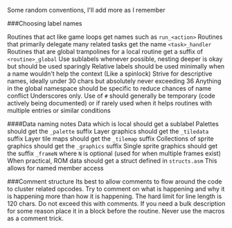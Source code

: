 Some random conventions, I'll add more as I remember

###Choosing label names

Routines that act like game loops get names such as `run_<action>`
Routines that primarily delegate many related tasks get the name `<task>_handler`
Routines that are global trampolines for a local routine get a suffix of `<routine>_global`
Use sublabels whenever possible, nesting deeper is okay but should be used sparingly
Relative labels should be used minimally when a name wouldn't help the context (Like a spinlock)
Strive for descriptive names, ideally under 30 chars but absolutely never exceeding 36
Anything in the global namespace should be specific to reduce chances of name conflict
Underscores only.
Use of `#` should generally be temporary (code actively being documented) or if rarely used when it
helps routines with multiple entries or similar conditions

####Data naming notes
Data which is local should get a sublabel
Palettes should get the `_palette` suffix
Layer graphics should get the `_tiledata` suffix
Layer tile maps should get the `_tilemap` suffix
Collections of sprite graphics should get the `_graphics` suffix
Single sprite graphics should get the suffix `_frameN` where `N` is optional (used for when multiple frames exist)
When practical, ROM data should get a struct defined in `structs.asm`  This allows for named member access

###Comment structure
Its best to allow comments to flow around the code to cluster related opcodes.  Try to comment
on what is happening and why it is happening more than how it is happening.  The hard limit for line
length is 120 chars.  Do not exceed this with comments.  If you need a bulk description for some reason
place it in a block before the routine.  Never use the macros as a comment trick.
